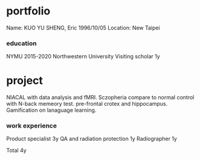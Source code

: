 # portfolio
Name: KUO YU SHENG, Eric
1996/10/05
Location: New Taipei


### education
NYMU 2015-2020
Northwestern University  Visiting scholar 1y



# project
NIACAL with data analysis and fMRI.  Sczopheria compare to normal control with N-back memeory test.   pre-frontal crotex and hippocampus.
Gamification on lanaguage learning.


### work experience
Product specialist 3y
QA and radiation protection 1y
Radiographer 1y

Total 4y
